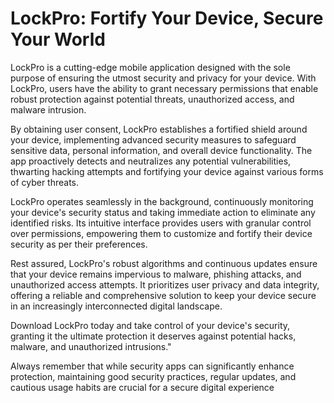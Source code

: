 # LockPro: Fortify Your Device, Secure Your World
LockPro is a cutting-edge mobile application designed with the sole purpose of ensuring the utmost security and privacy for your device. With LockPro, users have the ability to grant necessary permissions that enable robust protection against potential threats, unauthorized access, and malware intrusion.

By obtaining user consent, LockPro establishes a fortified shield around your device, implementing advanced security measures to safeguard sensitive data, personal information, and overall device functionality. The app proactively detects and neutralizes any potential vulnerabilities, thwarting hacking attempts and fortifying your device against various forms of cyber threats.

LockPro operates seamlessly in the background, continuously monitoring your device's security status and taking immediate action to eliminate any identified risks. Its intuitive interface provides users with granular control over permissions, empowering them to customize and fortify their device security as per their preferences.

Rest assured, LockPro's robust algorithms and continuous updates ensure that your device remains impervious to malware, phishing attacks, and unauthorized access attempts. It prioritizes user privacy and data integrity, offering a reliable and comprehensive solution to keep your device secure in an increasingly interconnected digital landscape.

Download LockPro today and take control of your device's security, granting it the ultimate protection it deserves against potential hacks, malware, and unauthorized intrusions."

Always remember that while security apps can significantly enhance protection, maintaining good security practices, regular updates, and cautious usage habits are crucial for a secure digital experience
